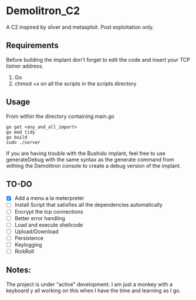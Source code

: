 
# Demolitron_C2
A C2 inspired by sliver and metasploit. Post exploitation only.
  

## Requirements
Before building the implant don't forget to edit the code and insert your TCP listner address.

 1. Go
 2. chmod +x on all the scripts in the scripts directory

## Usage
From within the directory containing main.go

    go get <any_and_all_import>
    go mod tidy
    go build
    sudo ./server
If you are having trouble with the Bushido implant, feel free to use generateDebug with the same syntax as the generate command from withing the Demolitron console to create a debug version of the implant.


## TO-DO

 - [x]  Add a menu a la meterpreter
 - [ ] Install Script that satisfies all the dependencies automatically
 - [ ] Encrypt the tcp connections
 - [ ] Better error handling
 - [ ] Load and execute shellcode
 - [ ] Upload/Download
 - [ ] Persistence
 - [ ] Keylogging
 - [ ] RickRoll

## Notes:
The project is under "active" development. I am just a monkey with a keyboard y all working on this when I have the time and learning as I go.
